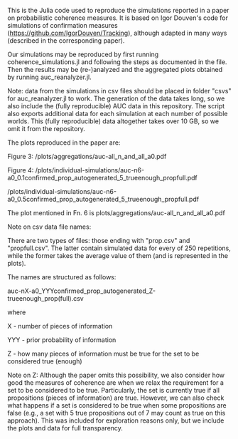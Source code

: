 This is the Julia code used to reproduce the simulations reported in a paper on probabilistic coherence measures. It is based on Igor Douven's code for simulations of confirmation measures (https://github.com/IgorDouven/Tracking), although adapted in many ways (described in the corresponding paper).

Our simulations may be reproduced by first running coherence_simulations.jl and following the steps as documented in the file.
Then the results may be (re-)analyzed and the aggregated plots obtained by running auc_reanalyzer.jl.

Note: data from the simulations in csv files should be placed in folder "csvs" for auc_reanalyzer.jl to work. The generation of the data takes long, so we also include the (fully reproducible) AUC data in this repository. The script also exports additional data for each simulation at each number of possible worlds. This (fully reproducible) data altogether takes over 10 GB, so we omit it from the repository.

The plots reproduced in the paper are:

Figure 3:
/plots/aggregations/auc-all_n_and_all_a0.pdf

Figure 4:
/plots/individual-simulations/auc-n6-a0_0.1confirmed_prop_autogenerated_5_trueenough_propfull.pdf 

/plots/individual-simulations/auc-n6-a0_0.5confirmed_prop_autogenerated_5_trueenough_propfull.pdf

The plot mentioned in Fn. 6 is plots/aggregations/auc-all_n_and_all_a0.pdf

Note on csv data file names:

There are two types of files: those ending with "prop.csv" and "propfull.csv". The latter contain simulated data for every of 250 repetitions, while the former takes the average value of them (and is represented in the plots).

The names are structured as follows:

auc-nX-a0_YYYconfirmed_prop_autogenerated_Z-trueenough_prop(full).csv

where

X - number of pieces of information

YYY - prior probability of information

Z - how many pieces of information must be true for the set to be considered true (enough)

Note on Z: Although the paper omits this possibility, we also consider how good the measures of coherence are when we relax the requirement for a set to be considered to be true. Particularly, the set is currently true if all propositions (pieces of information) are true. However, we can also check what happens if a set is considered to be true when some propositions are false (e.g., a set with 5 true propositions out of 7 may count as true on this approach). This was included for exploration reasons only, but we include the plots and data for full transparency.
